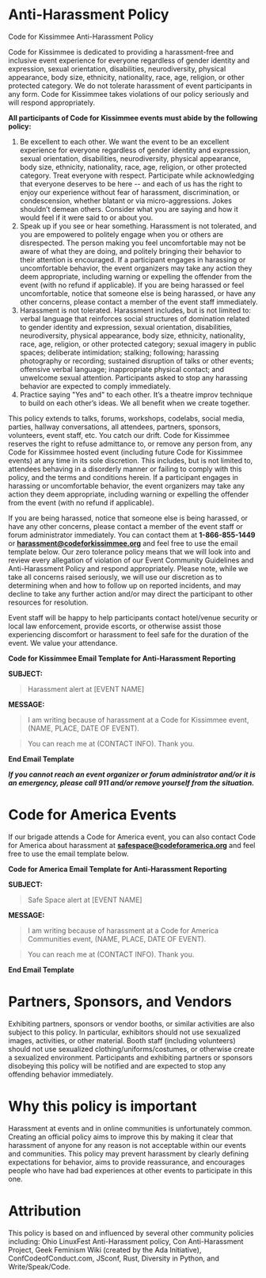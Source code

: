 # Anti-Harassment Policy
Code for Kissimmee Anti-Harassment Policy

Code for Kissimmee is dedicated to providing a harassment-free and inclusive event experience for everyone regardless of gender identity and expression, sexual orientation, disabilities, neurodiversity, physical appearance, body size, ethnicity, nationality, race, age, religion, or other protected category. We do not tolerate harassment of event participants in any form. Code for Kissimmee takes violations of our policy seriously and will respond appropriately.

**All participants of Code for Kissimmee events must abide by the following policy:**

1. Be excellent to each other. We want the event to be an excellent experience for everyone regardless of gender identity and expression, sexual orientation, disabilities, neurodiversity, physical appearance, body size, ethnicity, nationality, race, age, religion, or other protected category. Treat everyone with respect. Participate while acknowledging that everyone deserves to be here -- and each of us has the right to enjoy our experience without fear of harassment, discrimination, or condescension, whether blatant or via micro-aggressions. Jokes shouldn’t demean others. Consider what you are saying and how it would feel if it were said to or about you.
2. Speak up if you see or hear something. Harassment is not tolerated, and you are empowered to politely engage when you or others are disrespected. The person making you feel uncomfortable may not be aware of what they are doing, and politely bringing their behavior to their attention is encouraged. If a participant engages in harassing or uncomfortable behavior, the event organizers may take any action they deem appropriate, including warning or expelling the offender from the event (with no refund if applicable). If you are being harassed or feel uncomfortable, notice that someone else is being harassed, or have any other concerns, please contact a member of the event staff immediately.
3. Harassment is not tolerated. Harassment includes, but is not limited to: verbal language that reinforces social structures of domination related to gender identity and expression, sexual orientation, disabilities, neurodiversity, physical appearance, body size, ethnicity, nationality, race, age, religion, or other protected category; sexual imagery in public spaces; deliberate intimidation; stalking; following; harassing photography or recording; sustained disruption of talks or other events; offensive verbal language; inappropriate physical contact; and unwelcome sexual attention. Participants asked to stop any harassing behavior are expected to comply immediately.
4. Practice saying "Yes and" to each other. It’s a theatre improv technique to build on each other’s ideas. We all benefit when we create together.

This policy extends to talks, forums, workshops, codelabs, social media, parties, hallway conversations, all attendees, partners, sponsors, volunteers, event staff, etc. You catch our drift. Code for Kissimmee reserves the right to refuse admittance to, or remove any person from, any Code for Kissimmee hosted event (including future Code for Kissimmee events) at any time in its sole discretion. This includes, but is not limited to, attendees behaving in a disorderly manner or failing to comply with this policy, and the terms and conditions herein. If a participant engages in harassing or uncomfortable behavior, the event organizers may take any action they deem appropriate, including warning or expelling the offender from the event (with no refund if applicable).

If you are being harassed, notice that someone else is being harassed, or have any other concerns, please contact a member of the event staff or forum administrator immediately. You can contact them at **1-866-855-1449** or **harassment@codeforkissimmee.org** and feel free to use the email template below. Our zero tolerance policy means that we will look into and review every allegation of violation of our Event Community Guidelines and Anti-Harassment Policy and respond appropriately. Please note, while we take all concerns raised seriously, we will use our discretion as to determining when and how to follow up on reported incidents, and may decline to take any further action and/or may direct the participant to other resources for resolution.

Event staff will be happy to help participants contact hotel/venue security or local law enforcement, provide escorts, or otherwise assist those experiencing discomfort or harassment to feel safe for the duration of the event. We value your attendance.

**Code for Kissimmee Email Template for Anti-Harassment Reporting**

**SUBJECT:** 

> Harassment alert at [EVENT NAME]

**MESSAGE:** 

> I am writing because of harassment at a Code for Kissimmee event, (NAME, PLACE, DATE OF EVENT).

> You can reach me at (CONTACT INFO). Thank you.

**End Email Template**

**_If you cannot reach an event organizer or forum administrator and/or it is an emergency, please call 911 and/or remove yourself from the situation._**

# Code for America Events

If our brigade attends a Code for America event, you can also contact Code for America about harassment at **safespace@codeforamerica.org** and feel free to use the email template below.

**Code for America Email Template for Anti-Harassment Reporting**

**SUBJECT:** 

> Safe Space alert at [EVENT NAME]

**MESSAGE:**

> I am writing because of harassment at a Code for America Communities event, (NAME, PLACE, DATE OF EVENT).

> You can reach me at (CONTACT INFO). Thank you.

**End Email Template**

# Partners, Sponsors, and Vendors

Exhibiting partners, sponsors or vendor booths, or similar activities are also subject to this policy. In particular, exhibitors should not use sexualized images, activities, or other material. Booth staff (including volunteers) should not use sexualized clothing/uniforms/costumes, or otherwise create a sexualized environment. Participants and exhibiting partners or sponsors disobeying this policy will be notified and are expected to stop any offending behavior immediately.

# Why this policy is important
Harassment at events and in online communities is unfortunately common. Creating an official policy aims to improve this by making it clear that harassment of anyone for any reason is not acceptable within our events and communities. This policy may prevent harassment by clearly defining expectations for behavior, aims to provide reassurance, and encourages people who have had bad experiences at other events to participate in this one.

# Attribution

This policy is based on and influenced by several other community policies including: Ohio LinuxFest Anti-Harassment policy, Con Anti-Harassment Project, Geek Feminism Wiki (created by the Ada Initiative), ConfCodeofConduct.com, JSconf, Rust, Diversity in Python, and Write/Speak/Code.
